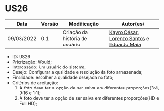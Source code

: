 # US26


|Data | Versão | Modificação | Autor(es)|
| -- | -- | -- | -- |
| 09/03/2022 | 0.1 | Criação da história de usuário | [Kayro César](https://github.com/kayrocesar), [Lorenzo Santos](https://github.com/kayrocesar) e [Eduardo Maia](https://github.com/eduardomr) |


<ul>
<li> ID: US26</li>
<li>Priorização: Would;</li>
<li>Interessado: Um usuário do sistema;</li>
<li>Desejo: Configurar a qualidade e resolução da foto armazenada;</li>
<li>Finalidade: escolher a qualidade desejada na foto;</li>
<li align="justify"> Critérios de aceitação:
    <ol>
    <li> A foto deve ter a opção de ser salva em diferentes proporções(3:4, 9:16 e 1:1);</li>
    <li>  A foto deve ter a opção de ser salva em diferentes proporções(HD e Full HD);</li>
    </ol>
</ul>
